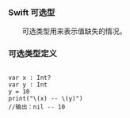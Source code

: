 ### Swift 可选型

　　可选类型用来表示值缺失的情况。

### 可选类型定义

```

var x : Int?
var y : Int
y = 10
print("\(x) -- \(y)")
//输出：nil -- 10
```













